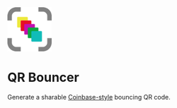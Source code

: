 <img src="qr-bouncer.png" width=100 />

# QR Bouncer

Generate a sharable [Coinbase-style](https://www.youtube.com/watch?v=eIUD_NE1BDo) bouncing QR code.


